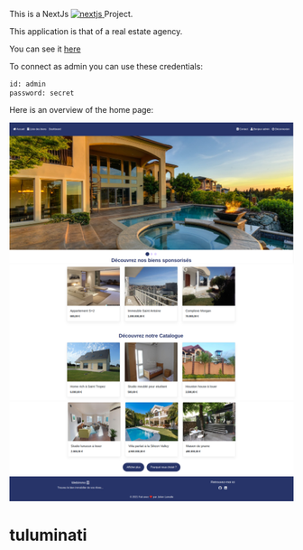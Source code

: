 This is a NextJs <a href="https://nextjs.org/" target="_blank"> <img src="https://cdn.worldvectorlogo.com/logos/nextjs-3.svg" alt="nextjs" width="40" height="40"/> </a> Project.

This application is that of a real estate agency.

You can see it [here](https://next-js-web-immo-julienlamalle.vercel.app/)

To connect as admin you can use these credentials:

```
id: admin
password: secret
```

Here is an overview of the home page: 

![Alt text](/public/images/screens/top.png?raw=true "top-Screen")
![Alt text](/public/images/screens/middle.png?raw=true "Middle-Screen")
![Alt text](/public/images/screens/bottom.png?raw=true "Bottom-Screen")


# tuluminati
